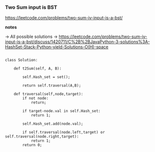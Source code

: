 ### Two Sum input is BST

https://leetcode.com/problems/two-sum-iv-input-is-a-bst/

**notes**

-> All possible solutions 
-> https://leetcode.com/problems/two-sum-iv-input-is-a-bst/discuss/1420711/C%2B%2BJavaPython-3-solutions%3A-HashSet-Stack-Python-yield-Solutions-O(H)-space

```

class Solution:

	def t2Sum(self, A, B):

        self.Hash_set = set();

        return self.traversal(A,B);
    
    def traversal(self,node,target):
        if not node:
            return;
        
        if target-node.val in self.Hash_set:
            return 1;
        
        self.Hash_set.add(node.val);

        if self.traversal(node.left,target) or self.traversal(node.right,target):
            return 1;
        return 0; 


```
